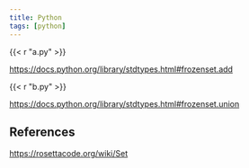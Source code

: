 ```yaml
---
title: Python
tags: [python]
---
```


{{< r "a.py" >}}

<https://docs.python.org/library/stdtypes.html#frozenset.add>

{{< r "b.py" >}}

<https://docs.python.org/library/stdtypes.html#frozenset.union>

## References

<https://rosettacode.org/wiki/Set>
